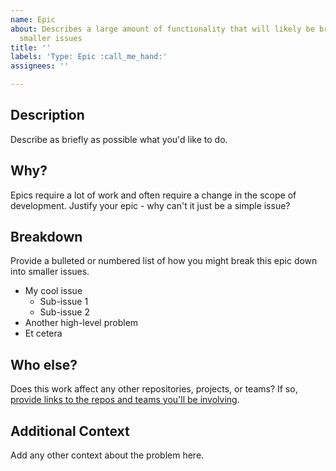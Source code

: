 ```yaml
---
name: Epic
about: Describes a large amount of functionality that will likely be broken down into
  smaller issues
title: ''
labels: 'Type: Epic :call_me_hand:'
assignees: ''

---
```


## Description
Describe as briefly as possible what you'd like to do.

## Why?
Epics require a lot of work and often require a change in the scope of development. Justify your epic - why can't it just be a simple issue?

## Breakdown
Provide a bulleted or numbered list of how you might break this epic down into smaller issues.

- My cool issue
  - Sub-issue 1
  - Sub-issue 2
- Another high-level problem
- Et cetera

## Who else?
Does this work affect any other repositories, projects, or teams? If so, [provide links to the repos and teams you'll be involving](https://github.blog/2012-05-09-introducing-team-mentions/).

## Additional Context
Add any other context about the problem here.
